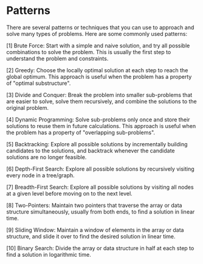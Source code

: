 # Patterns

There are several patterns or techniques that you can use to approach and solve many types of problems. Here are some commonly used patterns:

\[1] Brute Force: Start with a simple and naive solution, and try all possible combinations to solve the problem. This is usually the first step to understand the problem and constraints.

\[2] Greedy: Choose the locally optimal solution at each step to reach the global optimum. This approach is useful when the problem has a property of "optimal substructure".

\[3] Divide and Conquer: Break the problem into smaller sub-problems that are easier to solve, solve them recursively, and combine the solutions to the original problem.

\[4] Dynamic Programming: Solve sub-problems only once and store their solutions to reuse them in future calculations. This approach is useful when the problem has a property of "overlapping sub-problems".

\[5] Backtracking: Explore all possible solutions by incrementally building candidates to the solutions, and backtrack whenever the candidate solutions are no longer feasible.

\[6] Depth-First Search: Explore all possible solutions by recursively visiting every node in a tree/graph.

\[7] Breadth-First Search: Explore all possible solutions by visiting all nodes at a given level before moving on to the next level.

\[8] Two-Pointers: Maintain two pointers that traverse the array or data structure simultaneously, usually from both ends, to find a solution in linear time.

\[9] Sliding Window: Maintain a window of elements in the array or data structure, and slide it over to find the desired solution in linear time.

\[10] Binary Search: Divide the array or data structure in half at each step to find a solution in logarithmic time.
